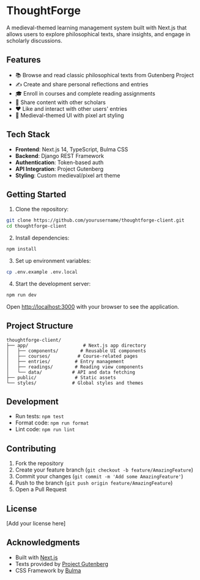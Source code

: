 # ThoughtForge

A medieval-themed learning management system built with Next.js that allows users to explore philosophical texts, share insights, and engage in scholarly discussions.

## Features

- 📚 Browse and read classic philosophical texts from Gutenberg Project
- ✍️ Create and share personal reflections and entries
- 🎓 Enroll in courses and complete reading assignments
- 👥 Share content with other scholars
- ❤️ Like and interact with other users' entries
- 🏰 Medieval-themed UI with pixel art styling

## Tech Stack

- **Frontend**: Next.js 14, TypeScript, Bulma CSS
- **Backend**: Django REST Framework
- **Authentication**: Token-based auth
- **API Integration**: Project Gutenberg
- **Styling**: Custom medieval/pixel art theme

## Getting Started

1. Clone the repository:
```bash
git clone https://github.com/yourusername/thoughtforge-client.git
cd thoughtforge-client
```

2. Install dependencies:
```bash
npm install
```

3. Set up environment variables:
```bash
cp .env.example .env.local
```

4. Start the development server:
```bash
npm run dev
```

Open [http://localhost:3000](http://localhost:3000) with your browser to see the application.

## Project Structure

```
thoughtforge-client/
├── app/                    # Next.js app directory
│   ├── components/        # Reusable UI components
│   ├── courses/          # Course-related pages
│   ├── entries/         # Entry management
│   ├── readings/        # Reading view components
│   └── data/           # API and data fetching
├── public/              # Static assets
└── styles/             # Global styles and themes
```

## Development

- Run tests: `npm test`
- Format code: `npm run format`
- Lint code: `npm run lint`

## Contributing

1. Fork the repository
2. Create your feature branch (`git checkout -b feature/AmazingFeature`)
3. Commit your changes (`git commit -m 'Add some AmazingFeature'`)
4. Push to the branch (`git push origin feature/AmazingFeature`)
5. Open a Pull Request

## License

[Add your license here]

## Acknowledgments

- Built with [Next.js](https://nextjs.org)
- Texts provided by [Project Gutenberg](https://www.gutenberg.org)
- CSS Framework by [Bulma](https://bulma.io)